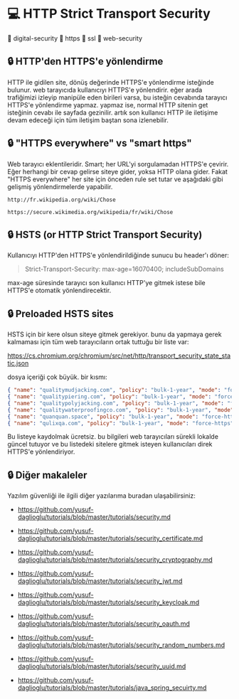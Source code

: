 # 💻 HTTP Strict Transport Security

📎 digital-security 📎 https 📎 ssl 📎 web-security

## 🔒 HTTP'den HTTPS'e yönlendirme
HTTP ile gidilen site, dönüş değerinde HTTPS'e yönlendirme isteğinde bulunur. web tarayıcıda kullanıcıyı HTTPS'e yönlendirir. eğer arada trafiğimizi izleyip manipüle eden birileri varsa, bu isteğin cevabında tarayıcı HTTPS'e yönlendirme yapmaz. yapmaz ise, normal HTTP sitenin get isteğinin cevabı ile sayfada gezinilir. artık son kullanıcı HTTP ile iletişime devam edeceği için tüm iletişim baştan sona izlenebilir.

## 🔒 "HTTPS everywhere" vs "smart https"
Web tarayıcı eklentileridir. Smart; her URL'yi sorgulamadan HTTPS'e çevirir. Eğer herhangi bir cevap gelirse siteye gider, yoksa HTTP olana gider. Fakat "HTTPS everywhere" her site için önceden rule set tutar ve aşağıdaki gibi gelişmiş yönlendirmelerde yapabilir.

```
http://fr.wikipedia.org/wiki/Chose

https://secure.wikimedia.org/wikipedia/fr/wiki/Chose
```

## 🔒 HSTS (or HTTP Strict Transport Security)
Kullanıcıyı HTTP'den HTTPS'e yönlendirildiğinde sunucu bu header'ı döner:

> Strict-Transport-Security: max-age=16070400; includeSubDomains

max-age süresinde tarayıcı son kullanıcı HTTP'ye gitmek istese bile HTTPS'e otomatik yönlendirecektir.

## 🔒 Preloaded HSTS sites
HSTS için bir kere olsun siteye gitmek gerekiyor. bunu da yapmaya gerek kalmaması için tüm web tarayıcıların ortak tuttuğu bir liste var:

https://cs.chromium.org/chromium/src/net/http/transport_security_state_static.json

dosya içeriği çok büyük. bir kısmı:

```json
{ "name": "qualitymudjacking.com", "policy": "bulk-1-year", "mode": "force-https", "include_subdomains": true },
{ "name": "qualitypiering.com", "policy": "bulk-1-year", "mode": "force-https", "include_subdomains": true },
{ "name": "qualitypolyjacking.com", "policy": "bulk-1-year", "mode": "force-https", "include_subdomains": true },
{ "name": "qualitywaterproofingco.com", "policy": "bulk-1-year", "mode": "force-https", "include_subdomains": true },
{ "name": "quanquan.space", "policy": "bulk-1-year", "mode": "force-https", "include_subdomains": true },
{ "name": "qulixqa.com", "policy": "bulk-1-year", "mode": "force-https", "include_subdomains": true },
```

Bu listeye kaydolmak ücretsiz. bu bilgileri web tarayıcıları sürekli lokalde güncel tutuyor ve bu listedeki sitelere gitmek isteyen kullanıcıları direk HTTPS'e yönlendiriyor.

## 🔒 Diğer makaleler
Yazılım güvenliği ile ilgili diğer yazılarıma buradan ulaşabilirsiniz:

- <a target='_blank' rel='noopener noreferrer' href='https://github.com/yusuf-daglioglu/tutorials/blob/master/tutorials/security.md'>https://github.com/yusuf-daglioglu/tutorials/blob/master/tutorials/security.md</a>

- <a target='_blank' rel='noopener noreferrer' href='https://github.com/yusuf-daglioglu/tutorials/blob/master/tutorials/security_certificate.md'>https://github.com/yusuf-daglioglu/tutorials/blob/master/tutorials/security_certificate.md</a>

- <a target='_blank' rel='noopener noreferrer' href='https://github.com/yusuf-daglioglu/tutorials/blob/master/tutorials/security_cryptography.md'>https://github.com/yusuf-daglioglu/tutorials/blob/master/tutorials/security_cryptography.md</a>

- <a target='_blank' rel='noopener noreferrer' href='https://github.com/yusuf-daglioglu/tutorials/blob/master/tutorials/security_jwt.md'>https://github.com/yusuf-daglioglu/tutorials/blob/master/tutorials/security_jwt.md</a>

- <a target='_blank' rel='noopener noreferrer' href='https://github.com/yusuf-daglioglu/tutorials/blob/master/tutorials/security_keycloak.md'>https://github.com/yusuf-daglioglu/tutorials/blob/master/tutorials/security_keycloak.md</a>

- <a target='_blank' rel='noopener noreferrer' href='https://github.com/yusuf-daglioglu/tutorials/blob/master/tutorials/security_oauth.md'>https://github.com/yusuf-daglioglu/tutorials/blob/master/tutorials/security_oauth.md</a>

- <a target='_blank' rel='noopener noreferrer' href='https://github.com/yusuf-daglioglu/tutorials/blob/master/tutorials/security_random_numbers.md'>https://github.com/yusuf-daglioglu/tutorials/blob/master/tutorials/security_random_numbers.md</a>

- <a target='_blank' rel='noopener noreferrer' href='https://github.com/yusuf-daglioglu/tutorials/blob/master/tutorials/security_random_numbers.md'>https://github.com/yusuf-daglioglu/tutorials/blob/master/tutorials/security_uuid.md</a>

- <a target='_blank' rel='noopener noreferrer' href='https://github.com/yusuf-daglioglu/tutorials/blob/master/tutorials/java_spring_secuirty.md'>https://github.com/yusuf-daglioglu/tutorials/blob/master/tutorials/java_spring_secuirty.md</a>

